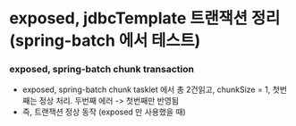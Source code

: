 # exposed, jdbcTemplate 트랜잭션 정리 (spring-batch 에서 테스트)

### exposed, spring-batch chunk transaction
- exposed, spring-batch chunk tasklet 에서 총 2건읽고, chunkSize = 1, 첫번째는 정상 처리. 두번째 에러 -> 첫번째만 반영됨
- 즉, 트랜잭션 정상 동작 (exposed 만 사용했을 때)
